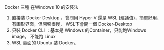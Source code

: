 Docker 三種 在Windows 10 的安裝法

1. 直接裝 Docker Desktop ，會問用 Hyper-V 還是 WSL (建議值)，簡單好用，有圖形界面，但開啓很慢， WSL下會開一個 Docker-Desktop 
2. 只裝 Docker CLI ：基本是 Windows 的Container，只能跑Windows image。 不能跑 Linux
3. WSL 裏面的 Ubuntu 裝 Docker。  